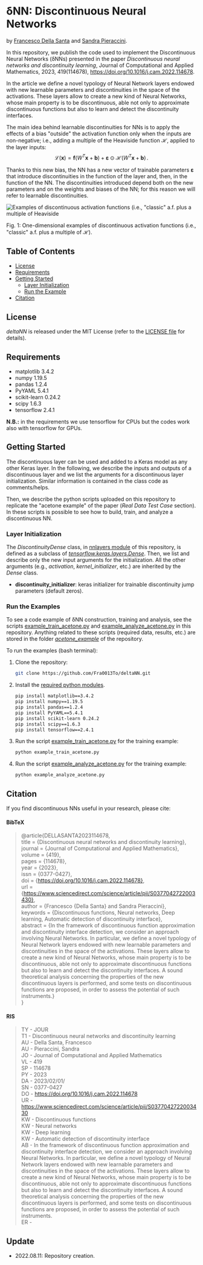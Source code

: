 # &#948;NN: Discontinuous Neural Networks

by [Francesco Della Santa](https://www.researchgate.net/profile/Francesco-Della-Santa) and [Sandra Pieraccini](https://www.researchgate.net/profile/Sandra-Pieraccini).

In this repository, we publish the code used to implement the Discontinuous Neural Networks (&#948;NNs) presented in the paper _Discontinuous neural networks and discontinuity learning_, Journal of Computational and Applied Mathematics, 2023, 419(114678), https://doi.org/10.1016/j.cam.2022.114678.

In the article we define a novel typology of Neural Network layers endowed with
new learnable parameters and discontinuities in the space of the activations.
These layers allow to create a new kind of Neural Networks, whose main property
is to be discontinuous, able not only to approximate discontinuous functions
but also to learn and detect the discontinuity interfaces.

The main idea behind learnable discontinuities for NNs is to apply the effects
of a bias "outside" the activation function only when the inputs are non-negative; i.e., adding a multiple of the Heaviside 
function $\mathcal{H}$, applied to the layer inputs:
$$\mathcal{L}(\boldsymbol{x}) = \boldsymbol{f}\left( W^T\boldsymbol{x} + \boldsymbol{b}\right) + \boldsymbol{\varepsilon}\odot\boldsymbol{\mathcal{H}}\left( W^T\boldsymbol{x} + \boldsymbol{b}\right)\,.$$

Thanks to this new bias, the NN has a new vector of trainable parameters $\boldsymbol{\varepsilon}$ that introduce 
discontinuities in the function of the layer and, then, in the function of the NN. 
The discontinuities introduced depend both on the new
parameters and on the weights and biases of the NN; for this reason we will
refer to learnable discontinuities.

![Examples of discontinuous activation functions (i.e., 
"classic" a.f. plus a multiple of Heaviside](https://ars.els-cdn.com/content/image/1-s2.0-S0377042722003430-gr2_lrg.jpg)

Fig. 1: One-dimensional examples of discontinuous activation functions (i.e., 
"classic" a.f. plus a multiple of $\mathcal{H}$).

## Table of Contents
- [License](https://github.com/Fra0013To/deltaNN/blob/main/README.md#license)
- [Requirements](https://github.com/Fra0013To/deltaNN/blob/main/README.md#requirements)
- [Getting Started](https://github.com/Fra0013To/deltaNN/blob/main/README.md#getting-started)
  - [Layer Initialization](https://github.com/Fra0013To/deltaNN/blob/main/README.md#layer-initialization)
  - [Run the Example](https://github.com/Fra0013To/deltaNN/blob/main/README.md#run-the-examples)
- [Citation](https://github.com/Fra0013To/deltaNN/blob/main/README.md#citation)

## License
_deltaNN_ is released under the MIT License (refer to 
the [LICENSE file](https://github.com/Fra0013To/deltaNN/blob/main/LICENSE) for details).

## Requirements
- matplotlib 3.4.2
- numpy 1.19.5
- pandas 1.2.4
- PyYAML 5.4.1
- scikit-learn 0.24.2
- scipy 1.6.3
- tensorflow 2.4.1

**N.B.:** in the requirements we use tensorflow for CPUs but the codes work also with tensorflow for GPUs.

## Getting Started
The discontinuous layer can be used and added to a Keras model as any other Keras layer. 
In the following, we describe the inputs and outputs of a discontinuous layer and we list the arguments for a 
discontinuous layer initialization. 
Similar information is contained in the class code as comments/helps.

Then, we describe the python scripts uploaded on this repository to replicate the "acetone example" 
of the paper (_Real Data Test Case_ section). In these scripts is possible to see how to build, 
train, and analyze a discontinuous NN.

### Layer Initialization
The _DiscontinuityDense_ class, in [nnlayers module](https://github.com/Fra0013To/deltaNN/blob/main/nnlayers.py) 
of this repository, is defined as a subclass of [_tensorflow.keras.layers.Dense_](https://www.tensorflow.org/api_docs/python/tf/keras/layers/Dense). 
Then, we list and describe only the new input arguments for the initialization. All the other arguments 
(e.g., _activation_, _kernel_initializer_, etc.) are inherited by the _Dense_ class.

- **discontinuity_initializer**: keras initializer for trainable discontinuity jump parameters
(default zeros).


### Run the Examples
To see a code example of &#948;NN construction, training and analysis, see the scripts 
[example_train_acetone.py](https://github.com/Fra0013To/deltaNN/blob/main/example_train_acetone.py) 
and 
[example_analyze_acetone.py](https://github.com/Fra0013To/deltaNN/blob/main/example_analyze_acetone.py) 
in this repository.
Anything related to these scripts (required data, results, etc.) are stored in the folder 
[*acetone_example*](https://github.com/Fra0013To/deltaNN/blob/main/acetone_example/) of the repository.

To run the examples (bash terminal):
1. Clone the repository:
    ```bash 
    git clone https://github.com/Fra0013To/deltaNN.git
    ```
2. Install the [required python modules](https://github.com/Fra0013To/deltaNN/blob/main/README.md#requirements).
    ```bash
    pip install matplotlib==3.4.2
    pip install numpy==1.19.5
    pip install pandas==1.2.4
    pip install PyYAML==5.4.1
    pip install scikit-learn 0.24.2
    pip install scipy==1.6.3
    pip install tensorflow==2.4.1
    ```
3. Run the script [example_train_acetone.py](https://github.com/Fra0013To/deltaNN/blob/main/example_train_acetone.py) 
for the training example:
    ```bash
    python example_train_acetone.py
    ```
4. Run the script [example_analyze_acetone.py](https://github.com/Fra0013To/deltaNN/blob/main/example_analyze_acetone.py) 
for the training example:
    ```bash
    python example_analyze_acetone.py
    ```

## Citation
If you find discontinuous NNs useful in your research, please cite:
#### BibTeX   
> @article{DELLASANTA2023114678,    
> title = {Discontinuous neural networks and discontinuity learning},   
> journal = {Journal of Computational and Applied Mathematics},   
> volume = {419},   
> pages = {114678},   
> year = {2023},    
> issn = {0377-0427},   
> doi = {https://doi.org/10.1016/j.cam.2022.114678},    
> url = {https://www.sciencedirect.com/science/article/pii/S0377042722003430},    
> author = {Francesco {Della Santa} and Sandra Pieraccini},   
> keywords = {Discontinuous functions, Neural networks, Deep learning, Automatic detection of discontinuity interface},   
> abstract = {In the framework of discontinuous function approximation and discontinuity interface detection, we consider an approach involving Neural Networks. In particular, we define a novel typology of Neural Network layers endowed with new learnable parameters and discontinuities in the space of the activations. These layers allow to create a new kind of Neural Networks, whose main property is to be discontinuous, able not only to approximate discontinuous functions but also to learn and detect the discontinuity interfaces. A sound theoretical analysis concerning the properties of the new discontinuous layers is performed, and some tests on discontinuous functions are proposed, in order to assess the potential of such instruments.}    
> }   
#### RIS
> TY  - JOUR    
> T1  - Discontinuous neural networks and discontinuity learning    
> AU  - Della Santa, Francesco    
> AU  - Pieraccini, Sandra    
> JO  - Journal of Computational and Applied Mathematics    
> VL  - 419   
> SP  - 114678    
> PY  - 2023    
> DA  - 2023/02/01/   
> SN  - 0377-0427   
> DO  - https://doi.org/10.1016/j.cam.2022.114678   
> UR  - https://www.sciencedirect.com/science/article/pii/S0377042722003430   
> KW  - Discontinuous functions   
> KW  - Neural networks   
> KW  - Deep learning   
> KW  - Automatic detection of discontinuity interface    
> AB  - In the framework of discontinuous function approximation and discontinuity interface detection, we consider an approach involving Neural Networks. In particular, we define a novel typology of Neural Network layers endowed with new learnable parameters and discontinuities in the space of the activations. These layers allow to create a new kind of Neural Networks, whose main property is to be discontinuous, able not only to approximate discontinuous functions but also to learn and detect the discontinuity interfaces. A sound theoretical analysis concerning the properties of the new discontinuous layers is performed, and some tests on discontinuous functions are proposed, in order to assess the potential of such instruments.   
> ER  -     

## Update
- 2022.08.11: Repository creation.
